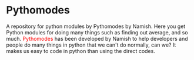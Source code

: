 # Pythomodes
A repository for python modules by Pythomodes by Namish. Here you get Python modules for doing many things such as finding out average, and so much. <span style="color: red">Pythomodes</span> has been developed by Namish to help developers and people do many things in python that we can't do normally, can we? It makes us easy to code in python than using the direct codes.
